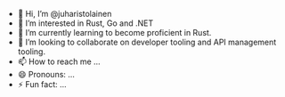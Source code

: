 - 👋 Hi, I’m @juharistolainen
- 👀 I’m interested in Rust, Go and .NET
- 🌱 I’m currently learning to become proficient in Rust.
- 💞️ I’m looking to collaborate on developer tooling and API management tooling.
- 📫 How to reach me ...
- 😄 Pronouns: ...
- ⚡ Fun fact: ...

<!---
juharistolainen/juharistolainen is a ✨ special ✨ repository because its `README.md` (this file) appears on your GitHub profile.
You can click the Preview link to take a look at your changes.
--->
